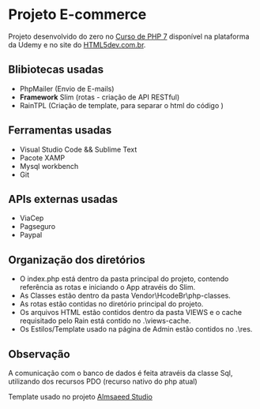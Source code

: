 # Projeto E-commerce

Projeto desenvolvido do zero no [Curso de PHP 7](https://www.udemy.com/curso-completo-de-php-7/) disponível na plataforma da Udemy e no site do [HTML5dev.com.br](https://www.html5dev.com.br/curso/curso-completo-de-php-7).

## Blibiotecas usadas
   - PhpMailer (Envio de E-mails)
   - **Framework** Slim (rotas - criação de API RESTful)
   - RainTPL (Criação de template, para separar o html do código )

## Ferramentas usadas
   - Visual Studio Code && Sublime Text
   - Pacote XAMP
   - Mysql workbench 
   - Git
## APIs externas usadas 
   - ViaCep
   - Pagseguro
   - Paypal
   
## Organização dos diretórios 
   - O index.php está dentro da pasta principal do projeto, contendo referência as rotas e iniciando o App atravéis do Slim.
   - As Classes estão dentro da pasta Vendor\HcodeBr\php-classes.
   - As rotas estão contidas no diretório principal do projeto.
   - Os arquivos HTML estão contidos dentro da pasta VIEWS e o cache requisitado pelo Rain está contido no .\views-cache.
   - Os Estilos/Template usado na página de Admin estão contidos no .\res.
   
   
## Observação 
   A comunicação com o banco de dados é feita atravéis da classe Sql, utilizando dos recursos PDO (recurso nativo do php atual)
   
   
    
   
   
Template usado no projeto [Almsaeed Studio](https://almsaeedstudio.com)

